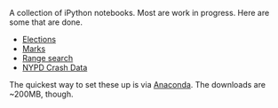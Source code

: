 A collection of iPython notebooks. Most are work in progress. Here are some that are done.

- [Elections](http://nbviewer.ipython.org/urls/raw.github.com/sanand0/ipython-notebooks/master/Elections.ipynb)
- [Marks](http://nbviewer.ipython.org/urls/raw.github.com/sanand0/ipython-notebooks/master/Marks.ipynb)
- [Range search](http://nbviewer.ipython.org/urls/raw.github.com/sanand0/ipython-notebooks/master/Range-search.ipynb)
- [NYPD Crash Data](http://nbviewer.ipython.org/urls/raw.github.com/sanand0/ipython-notebooks/master/NYPD-Crash.ipynb)

The quickest way to set these up is via [Anaconda](http://continuum.io/downloads.html). The downloads are ~200MB, though.
